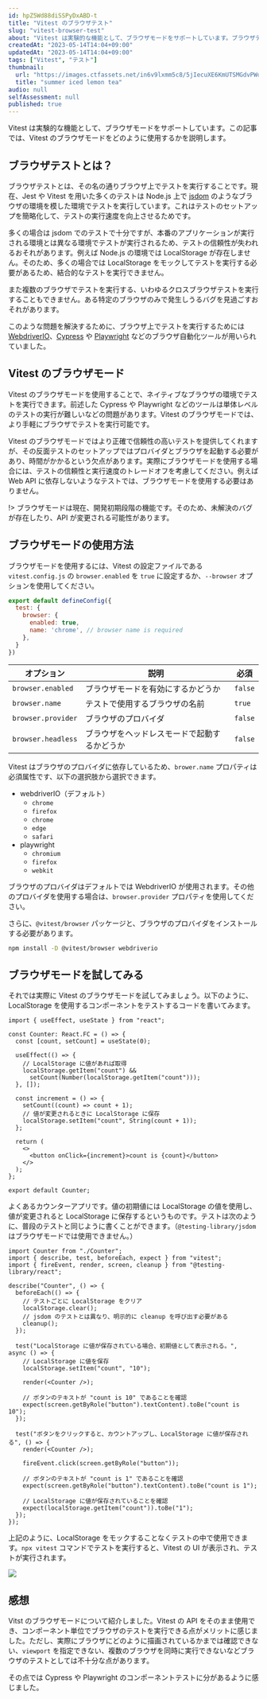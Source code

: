 ```yaml
---
id: hpZ5Wd88diSSPyDxABD-t
title: "Vitest のブラウザテスト"
slug: "vitest-browser-test"
about: "Vitest は実験的な機能として、ブラウザモードをサポートしています。ブラウザテストは Node.js 上で jsdom を用いてテストを実効するよりも信頼性の高い方法ですが、テストのセットアップに時間がかかるといったデメリットも存在します。"
createdAt: "2023-05-14T14:04+09:00"
updatedAt: "2023-05-14T14:04+09:00"
tags: ["Vitest", "テスト"]
thumbnail:
  url: "https://images.ctfassets.net/in6v9lxmm5c8/5jIecuXE6KmUTSMGdvPWqz/5e1f1eefd7af16f915054d0aa29be50c/___Pngtree___summer_iced_lemon_tea_9054209.png"
  title: "summer iced lemon tea"
audio: null
selfAssessment: null
published: true
---
```

Vitest は実験的な機能として、ブラウザモードをサポートしています。この記事では、Vitest のブラウザモードをどのように使用するかを説明します。

## ブラウザテストとは？

ブラウザテストとは、その名の通りブラウザ上でテストを実行することです。現在、Jest や Vitest を用いた多くのテストは Node.js 上で [jsdom](https://github.com/jsdom/jsdom) のようなブラウザの環境を模した環境でテストを実行しています。これはテストのセットアップを簡略化して、テストの実行速度を向上させるためです。

多くの場合は jsdom でのテストで十分ですが、本番のアプリケーションが実行される環境とは異なる環境でテストが実行されるため、テストの信頼性が失われるおそれがあります。例えば Node.js の環境では LocalStorage が存在しません。そのため、多くの場合では LocalStorage をモックしてテストを実行する必要があるため、結合的なテストを実行できません。

また複数のブラウザでテストを実行する、いわゆるクロスブラウザテストを実行することもできません。ある特定のブラウザのみで発生しうるバグを見過ごすおそれがあります。

このような問題を解決するために、ブラウザ上でテストを実行するためには [WebdriverIO](https://webdriver.io/)、[Cypress](https://www.cypress.io/) や [Playwright](https://playwright.dev/) などのブラウザ自動化ツールが用いられていました。

## Vitest のブラウザモード

Vitest のブラウザモードを使用することで、ネイティブなブラウザの環境でテストを実行できます。前述した Cypress や Playwright などのツールは単体レベルのテストの実行が難しいなどの問題があります。Vitest のブラウザモードでは、より手軽にブラウザでテストを実行可能です。

Vitest のブラウザモードではより正確で信頼性の高いテストを提供してくれますが、その反面テストのセットアップではプロバイダとブラウザを起動する必要があり、時間がかかるという欠点があります。実際にブラウザモードを使用する場合には、テストの信頼性と実行速度のトレードオフを考慮してください。例えば Web API に依存しないようなテストでは、ブラウザモードを使用する必要はありません。

!> ブラウザモードは現在、開発初期段階の機能です。そのため、未解決のバグが存在したり、API が変更される可能性があります。

## ブラウザモードの使用方法

ブラウザモードを使用するには、Vitest の設定ファイルである `vitest.config.js` の `browser.enabled` を `true` に設定するか、`--browser` オプションを使用してください。

```js:vitest.config.js
export default defineConfig({
  test: {
    browser: {
      enabled: true,
      name: 'chrome', // browser name is required
    },
  }
})
```

| オプション | 説明 | 必須 |
| --- | --- | --- |
| `browser.enabled` | ブラウザモードを有効にするかどうか | `false` |
| `browser.name` | テストで使用するブラウザの名前 | `true` |
| `browser.provider` | ブラウザのプロバイダ | `false` |
| `browser.headless` | ブラウザをヘッドレスモードで起動するかどうか | `false` |

Vitest はブラウザのプロバイダに依存しているため、`brower.name` プロパティは必須属性です、以下の選択肢から選択できます。

- webdriverIO（デフォルト）
  - `chrome`
  - `firefox`
  - `chrome`
  - `edge`
  - `safari`
- playwright
  - `chromium`
  - `firefox`
  - `webkit`

ブラウザのプロバイダはデフォルトでは WebdriverIO が使用されます。その他のプロバイダを使用する場合は、`browser.provider` プロパティを使用してください。

さらに、`@vitest/browser` パッケージと、ブラウザのプロバイダをインストールする必要があります。

```sh
npm install -D @vitest/browser webdriverio
```

## ブラウザモードを試してみる

それでは実際に Vitest のブラウザモードを試してみましょう。以下のように、LocalStorage を使用するコンポーネントをテストするコードを書いてみます。

```tsx
import { useEffect, useState } from "react";

const Counter: React.FC = () => {
  const [count, setCount] = useState(0);

  useEffect(() => {
    // LocalStorage に値があれば取得
    localStorage.getItem("count") &&
      setCount(Number(localStorage.getItem("count")));
  }, []);

  const increment = () => {
    setCount((count) => count + 1);
    // 値が変更されるときに LocalStorage に保存
    localStorage.setItem("count", String(count + 1));
  };

  return (
    <>
      <button onClick={increment}>count is {count}</button>
    </>
  );
};

export default Counter;
```

よくあるカウンターアプリです。値の初期値には LocalStorage の値を使用し、値が変更されると LocalStorage に保存するというものです。テストは次のように、普段のテストと同じように書くことができます。（`@testing-library/jsdom` はブラウザモードでは使用できません。）

```tsx
import Counter from "./Counter";
import { describe, test, beforeEach, expect } from "vitest";
import { fireEvent, render, screen, cleanup } from "@testing-library/react";

describe("Counter", () => {
  beforeEach(() => {
    // テストごとに LocalStorage をクリア
    localStorage.clear();
    // jsdom のテストとは異なり、明示的に cleanup を呼び出す必要がある
    cleanup();
  });

  test("LocalStorage に値が保存されている場合、初期値として表示される。", async () => {
    // LocalStorage に値を保存
    localStorage.setItem("count", "10");

    render(<Counter />);

    // ボタンのテキストが "count is 10" であることを確認
    expect(screen.getByRole("button").textContent).toBe("count is 10");
  });

  test("ボタンをクリックすると、カウントアップし、LocalStorage に値が保存される", () => {
    render(<Counter />);

    fireEvent.click(screen.getByRole("button"));

    // ボタンのテキストが "count is 1" であることを確認
    expect(screen.getByRole("button").textContent).toBe("count is 1");

    // LocalStorage に値が保存されていることを確認
    expect(localStorage.getItem("count")).toBe("1");
  });
});
```

上記のように、LocalStorage をモックすることなくテストの中で使用できます。`npx vitest` コマンドでテストを実行すると、Vitest の UI が表示され、テストが実行されます。

![](https://images.ctfassets.net/in6v9lxmm5c8/3RfAcWadn4NHKygtk0ii9L/959556d1e9eeedd912f530304b57a089/____________________________2023-05-14_15.04.20.png)

## 感想

Vitst のブラウザモードについて紹介しました。Vitest の API をそのまま使用でき、コンポーネント単位でブラウザのテストを実行できる点がメリットに感じました。ただし、実際にブラウザにどのように描画されているかまでは確認できない、`viewport` を指定できない、複数のブラウザを同時に実行できないなどブラウザのテストとしては不十分な点があります。

その点では Cypress や Playwright のコンポーネントテストに分があるように感じました。
